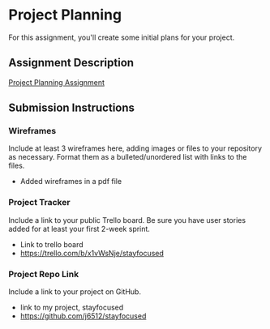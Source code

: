 # Project Planning
For this assignment, you'll create some initial plans for your project.

## Assignment Description
[Project Planning Assignment](https://education.launchcode.org/liftoff/modules/assignments/project-planning)

## Submission Instructions

### Wireframes

Include at least 3 wireframes here, adding images or files to your repository as necessary. Format them as a bulleted/unordered list with links to the files.

- Added wireframes in a pdf file

### Project Tracker

Include a link to your public Trello board. Be sure you have user stories added for at least your first 2-week sprint.
- Link to trello board 
- https://trello.com/b/x1vWsNje/stayfocused

### Project Repo Link

Include a link to your project on GitHub.
- link to my project, stayfocused
- https://github.com/j6512/stayfocused
